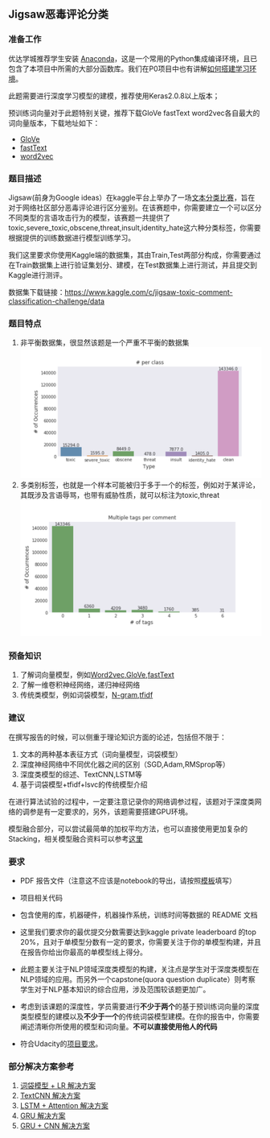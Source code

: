 ## Jigsaw恶毒评论分类


### 准备工作


优达学城推荐学生安装 [Anaconda](https://www.continuum.io/downloads)，这是一个常用的Python集成编译环境，且已包含了本项目中所需的大部分函数库。我们在P0项目中也有讲解[如何搭建学习环境](https://github.com/nd009/titanic_survival_exploration/blob/master/README.md)。

此题需要进行深度学习模型的建模，推荐使用Keras2.0.8以上版本；

预训练词向量对于此题特别关键，推荐下载GloVe fastText word2vec各自最大的词向量版本，下载地址如下：
* [GloVe](https://nlp.stanford.edu/projects/glove/)
* [fastText](https://fasttext.cc/docs/en/english-vectors.html)
* [word2vec](https://github.com/3Top/word2vec-api#where-to-get-a-pretrained-models)


### 题目描述

Jigsaw(前身为Google ideas）在kaggle平台上举办了一场[文本分类比赛](https://www.kaggle.com/c/jigsaw-toxic-comment-classification-challenge#description)，旨在对于网络社区部分恶毒评论进行区分鉴别。在该赛题中，你需要建立一个可以区分不同类型的言语攻击行为的模型，该赛题一共提供了toxic,severe_toxic,obscene,threat,insult,identity_hate这六种分类标签，你需要根据提供的训练数据进行模型训练学习。


我们这里要求你使用Kaggle端的数据集，其由Train,Test两部分构成，你需要通过在Train数据集上进行验证集划分、建模，在Test数据集上进行测试，并且提交到Kaggle进行测评。

数据集下载链接：https://www.kaggle.com/c/jigsaw-toxic-comment-classification-challenge/data



### 题目特点

1. 非平衡数据集，很显然该题是一个严重不平衡的数据集
   ![训练集中不同标签的分布不一致](pics/hist.png)
2. 多类别标签，也就是一个样本可能被归于多于一个的标签，例如对于某评论，其既涉及言语辱骂，也带有威胁性质，就可以标注为toxic,threat
   ![多类别标签](pics/tags.png)


### 预备知识

1. 了解词向量模型，例如[Word2vec],[GloVe],[fastText]
2. 了解一维卷积神经网络，递归神经网络
3. 传统类模型，例如词袋模型，[N-gram],[tfidf]


[Word2vec]:https://zhuanlan.zhihu.com/p/27234078
[GloVe]:https://www.leiphone.com/news/201801/QsXLJ2uM7cwgijMz.html
[fastText]:https://cloud.tencent.com/developer/article/1080923
[N-gram]:https://zhuanlan.zhihu.com/p/32829048
[tfidf]:http://www.ruanyifeng.com/blog/2013/03/tf-idf.html
   
### 建议

在撰写报告的时候，可以侧重于理论知识方面的论述，包括但不限于：
1. 文本的两种基本表征方式（词向量模型，词袋模型）
2. 深度神经网络中不同优化器之间的区别（SGD,Adam,RMSprop等）
3. 深度类模型的综述、TextCNN,LSTM等
4. 基于词袋模型+tfidf+lsvc的传统模型介绍

在进行算法试验的过程中，一定要注意记录你的网络调参过程，该题对于深度类网络的调参是有一定要求的，另外，该题需要搭建GPU环境。

模型融合部分，可以尝试最简单的加权平均方法，也可以直接使用更加复杂的Stacking，相关模型融合资料可以参考[这里](https://mlwave.com/kaggle-ensembling-guide/)

### 要求
* PDF 报告文件（注意这不应该是notebook的导出，请按照[模板](https://github.com/nd009/capstone/blob/master/capstone_report_template.md)填写）
* 项目相关代码

* 包含使用的库，机器硬件，机器操作系统，训练时间等数据的 README 文档

* 这里我们要求你的最优提交分数需要达到kaggle private leaderboard 的top 20%，且对于单模型分数有一定的要求，你需要关注于你的单模型构建，并且在报告你给出你最高的单模型线上得分。

* 此题主要关注于NLP领域深度类模型的构建，关注点是学生对于深度类模型在NLP领域的应用。而另外一个capstone(quora question duplicate）则考察学生对于NLP基本知识的综合应用，涉及范围较该题更加广。

* 考虑到该课题的深度性，学员需要进行**不少于两个**的基于预训练词向量的深度类型模型的建模以及**不少于一个**的传统词袋模型建模。在你的报告中，你需要阐述清晰你所使用的模型和词向量。**不可以直接使用他人的代码**

* 符合Udacity的[项目要求](https://review.udacity.com/#!/rubrics/273/view)。


### 部分解决方案参考

1. [词袋模型 + LR 解决方案](https://www.kaggle.com/tunguz/logistic-regression-with-words-and-char-n-grams)
2. [TextCNN 解决方案](https://www.kaggle.com/yekenot/textcnn-2d-convolution)
3. [LSTM + Attention 解决方案](https://www.kaggle.com/qqgeogor/keras-lstm-attention-glove840b-lb-0-043)
4. [GRU 解决方案](https://www.kaggle.com/prashantkikani/pooled-gru-with-preprocessing)
5. [GRU + CNN 解决方案](https://www.kaggle.com/konohayui/bi-gru-cnn-poolings)



